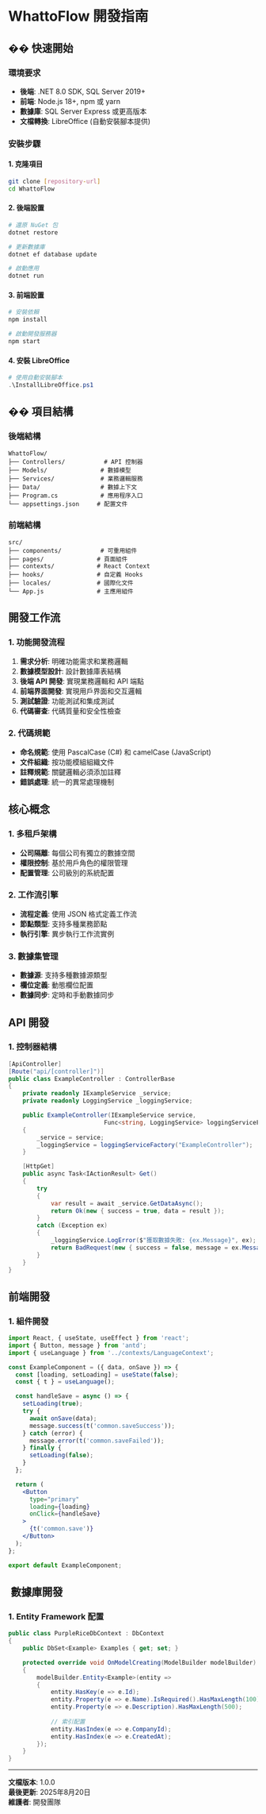 # WhattoFlow 開發指南

## �� **快速開始**

### **環境要求**
- **後端**: .NET 8.0 SDK, SQL Server 2019+
- **前端**: Node.js 18+, npm 或 yarn
- **數據庫**: SQL Server Express 或更高版本
- **文檔轉換**: LibreOffice (自動安裝腳本提供)

### **安裝步驟**

#### **1. 克隆項目**
```bash
git clone [repository-url]
cd WhattoFlow
```

#### **2. 後端設置**
```bash
# 還原 NuGet 包
dotnet restore

# 更新數據庫
dotnet ef database update

# 啟動應用
dotnet run
```

#### **3. 前端設置**
```bash
# 安裝依賴
npm install

# 啟動開發服務器
npm start
```

#### **4. 安裝 LibreOffice**
```powershell
# 使用自動安裝腳本
.\InstallLibreOffice.ps1
```

## ��️ **項目結構**

### **後端結構**
```
WhattoFlow/
├── Controllers/           # API 控制器
├── Models/               # 數據模型
├── Services/             # 業務邏輯服務
├── Data/                 # 數據上下文
├── Program.cs            # 應用程序入口
└── appsettings.json     # 配置文件
```

### **前端結構**
```
src/
├── components/           # 可重用組件
├── pages/               # 頁面組件
├── contexts/            # React Context
├── hooks/               # 自定義 Hooks
├── locales/             # 國際化文件
└── App.js               # 主應用組件
```

##  **開發工作流**

### **1. 功能開發流程**
1. **需求分析**: 明確功能需求和業務邏輯
2. **數據模型設計**: 設計數據庫表結構
3. **後端 API 開發**: 實現業務邏輯和 API 端點
4. **前端界面開發**: 實現用戶界面和交互邏輯
5. **測試驗證**: 功能測試和集成測試
6. **代碼審查**: 代碼質量和安全性檢查

### **2. 代碼規範**
- **命名規範**: 使用 PascalCase (C#) 和 camelCase (JavaScript)
- **文件組織**: 按功能模組組織文件
- **註釋規範**: 關鍵邏輯必須添加註釋
- **錯誤處理**: 統一的異常處理機制

##  **核心概念**

### **1. 多租戶架構**
- **公司隔離**: 每個公司有獨立的數據空間
- **權限控制**: 基於用戶角色的權限管理
- **配置管理**: 公司級別的系統配置

### **2. 工作流引擎**
- **流程定義**: 使用 JSON 格式定義工作流
- **節點類型**: 支持多種業務節點
- **執行引擎**: 異步執行工作流實例

### **3. 數據集管理**
- **數據源**: 支持多種數據源類型
- **欄位定義**: 動態欄位配置
- **數據同步**: 定時和手動數據同步

##  **API 開發**

### **1. 控制器結構**
```csharp
[ApiController]
[Route("api/[controller]")]
public class ExampleController : ControllerBase
{
    private readonly IExampleService _service;
    private readonly LoggingService _loggingService;

    public ExampleController(IExampleService service, 
                           Func<string, LoggingService> loggingServiceFactory)
    {
        _service = service;
        _loggingService = loggingServiceFactory("ExampleController");
    }

    [HttpGet]
    public async Task<IActionResult> Get()
    {
        try
        {
            var result = await _service.GetDataAsync();
            return Ok(new { success = true, data = result });
        }
        catch (Exception ex)
        {
            _loggingService.LogError($"獲取數據失敗: {ex.Message}", ex);
            return BadRequest(new { success = false, message = ex.Message });
        }
    }
}
```

##  **前端開發**

### **1. 組件開發**
```jsx
import React, { useState, useEffect } from 'react';
import { Button, message } from 'antd';
import { useLanguage } from '../contexts/LanguageContext';

const ExampleComponent = ({ data, onSave }) => {
  const [loading, setLoading] = useState(false);
  const { t } = useLanguage();

  const handleSave = async () => {
    setLoading(true);
    try {
      await onSave(data);
      message.success(t('common.saveSuccess'));
    } catch (error) {
      message.error(t('common.saveFailed'));
    } finally {
      setLoading(false);
    }
  };

  return (
    <Button 
      type="primary" 
      loading={loading}
      onClick={handleSave}
    >
      {t('common.save')}
    </Button>
  );
};

export default ExampleComponent;
```

## ️ **數據庫開發**

### **1. Entity Framework 配置**
```csharp
public class PurpleRiceDbContext : DbContext
{
    public DbSet<Example> Examples { get; set; }

    protected override void OnModelCreating(ModelBuilder modelBuilder)
    {
        modelBuilder.Entity<Example>(entity =>
        {
            entity.HasKey(e => e.Id);
            entity.Property(e => e.Name).IsRequired().HasMaxLength(100);
            entity.Property(e => e.Description).HasMaxLength(500);
            
            // 索引配置
            entity.HasIndex(e => e.CompanyId);
            entity.HasIndex(e => e.CreatedAt);
        });
    }
}
```

---

**文檔版本**: 1.0.0  
**最後更新**: 2025年8月20日  
**維護者**: 開發團隊
```